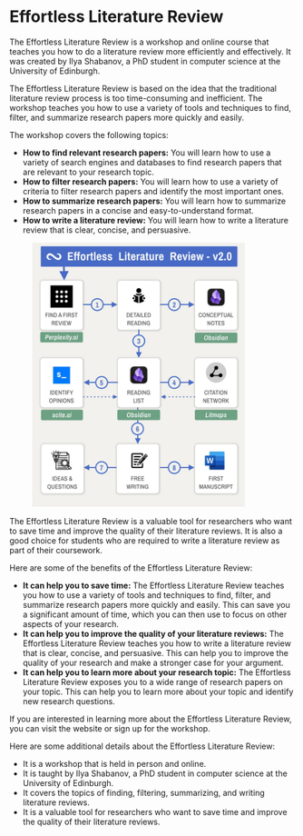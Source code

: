 # Effortless Literature Review

The Effortless Literature Review is a workshop and online course that teaches you how to do a literature review more efficiently and effectively. It was created by Ilya Shabanov, a PhD student in computer science at the University of Edinburgh.

The Effortless Literature Review is based on the idea that the traditional literature review process is too time-consuming and inefficient. The workshop teaches you how to use a variety of tools and techniques to find, filter, and summarize research papers more quickly and easily.

The workshop covers the following topics:

* **How to find relevant research papers:** You will learn how to use a variety of search engines and databases to find research papers that are relevant to your research topic.
* **How to filter research papers:** You will learn how to use a variety of criteria to filter research papers and identify the most important ones.
* **How to summarize research papers:** You will learn how to summarize research papers in a concise and easy-to-understand format.
* **How to write a literature review:** You will learn how to write a literature review that is clear, concise, and persuasive.

<figure><img src="../../.gitbook/assets/effort-lr.jpeg" alt="" width="375"><figcaption></figcaption></figure>

The Effortless Literature Review is a valuable tool for researchers who want to save time and improve the quality of their literature reviews. It is also a good choice for students who are required to write a literature review as part of their coursework.

Here are some of the benefits of the Effortless Literature Review:

* **It can help you to save time:** The Effortless Literature Review teaches you how to use a variety of tools and techniques to find, filter, and summarize research papers more quickly and easily. This can save you a significant amount of time, which you can then use to focus on other aspects of your research.
* **It can help you to improve the quality of your literature reviews:** The Effortless Literature Review teaches you how to write a literature review that is clear, concise, and persuasive. This can help you to improve the quality of your research and make a stronger case for your argument.
* **It can help you to learn more about your research topic:** The Effortless Literature Review exposes you to a wide range of research papers on your topic. This can help you to learn more about your topic and identify new research questions.

If you are interested in learning more about the Effortless Literature Review, you can visit the website or sign up for the workshop.

Here are some additional details about the Effortless Literature Review:

* It is a workshop that is held in person and online.
* It is taught by Ilya Shabanov, a PhD student in computer science at the University of Edinburgh.
* It covers the topics of finding, filtering, summarizing, and writing literature reviews.
* It is a valuable tool for researchers who want to save time and improve the quality of their literature reviews.
